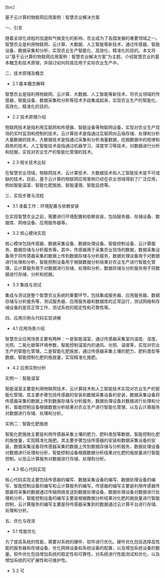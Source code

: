 
[toc]                    
                
                
基于云计算的物联网应用案例：智慧农业解决方案

一、引言

随着全球化进程的加速和气候变化的影响，农业成为了各国发展的重要领域之一。智慧农业是利用物联网、云计算、大数据、人工智能等新技术，通过传感器、智能设备、数据采集和分析，实现农业生产智能化、高效化、精准化的目的。本文将以“基于云计算的物联网应用案例：智慧农业解决方案”为主题，介绍智慧农业的基本概念和技术原理，并探讨如何将其应用于实际农业生产中。

二、技术原理及概念

- 2.1 基本概念解释

智慧农业是指利用物联网、云计算、大数据、人工智能等新技术，将农业领域的传感器、智能设备、数据采集和分析等技术手段集成起来，实现农业生产的智能化、高效化、精准化的目的。

- 2.2 技术原理介绍

物联网技术是指利用互联网和传感器、智能设备等物联网设备，实现对农业生产现场的实时监测和控制的技术。云计算技术是指通过互联网向云端存储、处理和分析大量数据的技术。大数据技术是指通过采集和分析海量数据，挖掘数据中的规律和趋势的技术。人工智能技术是指通过机器学习、深度学习等技术，对数据进行分析和挖掘，实现对农业生产的智能化管理的技术。

- 2.3 相关技术比较

在智慧农业领域，物联网技术、云计算技术、大数据技术和人工智能技术是不可或缺的技术。目前，基于云计算的物联网应用案例已经在农业领域得到了广泛应用，例如智能温室、智能化肥施放、智能灌溉、智能监控等。

三、实现步骤与流程

- 3.1 准备工作：环境配置与依赖安装

在实现智慧农业之前，需要进行环境配置和依赖安装，包括服务器、存储设备、数据库、网络设备、应用服务器等。

- 3.2 核心模块实现

核心模块包括传感器、数据采集设备、数据处理设备、智能控制设备、云计算服务、数据存储与分析服务等。其中，传感器用于采集农业现场的数据，数据采集设备用于将传感器采集的数据上传到数据存储与分析服务，数据处理设备用于对数据进行处理和分析，智能控制设备用于根据数据分析结果对农业生产进行智能化管理，云计算服务用于对数据进行存储、处理和分析，数据存储与分析服务用于将数据进行存储、分析和挖掘。

- 3.3 集成与测试

集成与测试是整个智慧农业系统的重要环节，包括集成服务器、应用服务器、数据存储与分析服务等，测试服务器、应用服务器和数据库的正常运行，测试网络和存储设备的是否正常工作，测试系统的稳定性和可靠性等。

四、应用示例与代码实现讲解

- 4.1 应用场景介绍

智慧农业应用场景主要有两种：一是智能温室，通过传感器采集室内温度、湿度、光照、二氧化碳等环境参数，智能控制温室内的通风、光照、温度等，实现对农业生产的智能化管理。二是智能化肥施放，通过传感器采集土壤的肥力、肥料类型等数据，智能控制化肥的施放量，实现精准化施肥。

- 4.2 应用实例分析

实例一：智能温室

智能温室主要是利用物联网技术、云计算技术和人工智能技术实现对农业生产的智能化管理。其主要步骤包括传感器的安装和数据采集设备的安装，数据采集设备将传感器采集的数据上传到数据存储与分析服务，数据处理设备对数据进行处理和分析，智能控制设备根据数据分析结果对农业生产进行智能化管理，以及云计算服务对数据进行存储、处理和分析。

实例二：智能化肥施放

智能化肥施放主要是利用传感器采集土壤的肥力、肥料类型等数据，智能控制化肥的施放量，实现精准化施肥。其主要步骤包括传感器的安装和数据采集设备的安装，数据采集设备将传感器采集的数据上传到数据存储与分析服务，数据处理设备对数据进行处理和分析，智能控制设备根据数据分析结果对化肥的施放量进行智能控制，以及云计算服务对数据进行存储、处理和分析。

- 4.3 核心代码实现

核心代码实现主要包括传感器的编写、数据采集设备的编写、数据处理设备的编写、智能控制设备的编写和云计算服务的编写。传感器的编写主要是利用传感器传感器将采集的数据通过传输网络发送到数据处理设备，数据处理设备对数据进行处理和分析，智能控制设备的编写主要是根据数据分析结果对化肥的施放量进行智能控制，云计算服务的编写主要是将传感器采集到的数据通过云计算平台进行存储、处理和分析。

五、优化与改进

- 5.1 性能优化

为了提高系统的性能，需要对系统的硬件、软件进行优化。硬件优化包括选择高性能的服务器和存储设备，优化网络设备和系统设备的配置，以及增加系统设备的数量。软件优化包括增加系统的稳定性和可靠性，对系统进行性能测试和优化，以及增加系统的可扩展性和可维护性。

- 5.2 可

